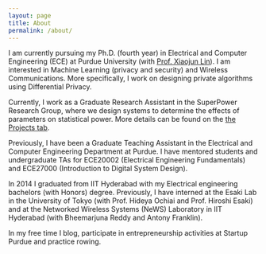 ```yaml
---
layout: page
title: About
permalink: /about/
---
```


I am currently pursuing my Ph.D. (fourth year) in Electrical and Computer Engineering (ECE) at Purdue University (with [Prof. Xiaojun Lin](https://engineering.purdue.edu/~linx/)). I am interested in Machine Learning (privacy and security) and Wireless Communications. More specifically, I work on designing private algorithms using Differential Privacy. 

Currently, I work as a Graduate Research Assistant in the SuperPower Research Group, where we design systems to determine the effects of parameters on statistical power. More details can be found on the [the Projects tab](/Projects/).

Previously, I have been a Graduate Teaching Assistant in the Electrical and Computer Engineering Department at Purdue. I have mentored students and undergraduate TAs for ECE20002 (Electrical Engineering Fundamentals) and ECE27000 (Introduction to Digital System Design).

In 2014 I graduated from IIT Hyderabad with my Electrical engineering bachelors (with Honors) degree.  Previously, I have interned at the Esaki Lab in the University of Tokyo (with Prof. Hideya Ochiai and Prof. Hiroshi Esaki) and at the Networked Wireless Systems (NeWS) Laboratory in IIT Hyderabad (with Bheemarjuna Reddy and Antony Franklin). 

In my free time I blog, participate in entrepreneurship activities at Startup Purdue and practice rowing.

